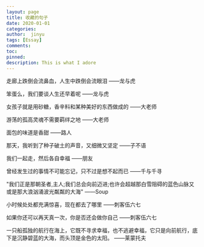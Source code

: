 ```yaml
---
layout: page
title: 收藏的句子
date: 2020-01-01
categories: 
author:  jinyu
tags: [Essay]
comments: 
toc: 
pinned: 
description: This is what I adore
---
```


走廊上跌倒会流鼻血，人生中跌倒会流眼泪 ——龙与虎

笨蛋么，我们要谈人生还早着呢 ——龙与虎

<!-- more -->

女孩子就是用砂糖，香辛料和某种美好的东西做成的 ——大老师


游荡的孤高灵魂不需要羁绊之地 ——大老师


面包的味道是香甜 ——路人

那天，我听到了种子破土的声音，又细微又坚定 ——子不语

我们一起走，然后各自幸福 ——朋友

曾经发生过的事情不可能忘记，只不过是想不起而已 ——千与千寻

"我们正是那朝圣者,主人;我们总会向前迈进;也许会超越那白雪阻碍的蓝色山脉又或是那大浪汹涌波光粼粼的大海" ——Soup

小时候处处都充满惊喜，现在都去了哪里 ——刺客伍六七

如果你还可以再天真一次，你是否还会做你自己 ——刺客伍六七

一只船孤独的航行在海上，它既不寻求幸福，也不逃避幸福，它只是向前航行，底下是沉静碧蓝的大海，而头顶是金色的太阳。 ——莱蒙托夫

